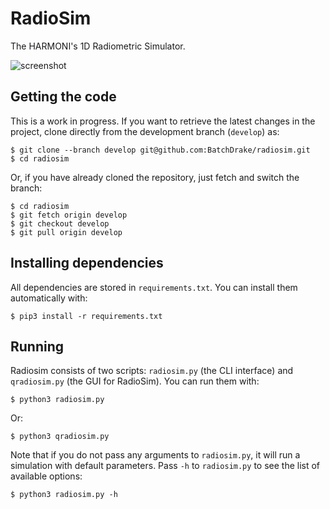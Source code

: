 # RadioSim
The HARMONI's 1D Radiometric Simulator.

![screenshot](https://user-images.githubusercontent.com/610895/208652736-4eac37bf-0430-4129-9c31-50f41d44dcf7.png)

## Getting the code
This is a work in progress. If you want to retrieve the latest changes in the project, clone directly from the development branch (`develop`) as:

```
$ git clone --branch develop git@github.com:BatchDrake/radiosim.git
$ cd radiosim
```

Or, if you have already cloned the repository, just fetch and switch the branch:

```
$ cd radiosim
$ git fetch origin develop
$ git checkout develop
$ git pull origin develop
```

## Installing dependencies
All dependencies are stored in `requirements.txt`. You can install them automatically with:

```
$ pip3 install -r requirements.txt
```

## Running
Radiosim consists of two scripts: `radiosim.py` (the CLI interface) and `qradiosim.py` (the GUI for RadioSim). You can run them with:

```
$ python3 radiosim.py
```

Or:

```
$ python3 qradiosim.py
```

Note that if you do not pass any arguments to `radiosim.py`, it  will run a simulation with default parameters. Pass `-h` to `radiosim.py` to see the list of available options:

```
$ python3 radiosim.py -h
```
